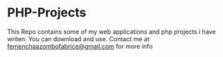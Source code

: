 # PHP-Projects
This  Repo contains some of my web applications and php projects i have writen.
You can download and use.
Contact me at femenchaazombofabrice@gmail.com for more info
